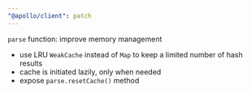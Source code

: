 ```yaml
---
"@apollo/client": patch
---
```


`parse` function: improve memory management
* use LRU `WeakCache` instead of `Map` to keep a limited number of hash results
* cache is initiated lazily, only when needed
* expose `parse.resetCache()` method
